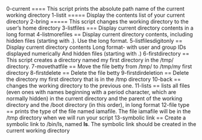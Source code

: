 0-current ==== This script prints the absolute path name of the current working directory
1-listit ===== Display the contents list of your current directory
2-bring  ===== This script changes the working directory to the user’s home directory
3-listfiles === Display current directory contents in a long format
4-listmorefiles == Display current directory contents, including hidden files (starting with .). Use the long format.
5-listfilesdigitonly == Display current directory contents Long format- with user and group IDs displayed numerically And hidden files (starting with .)
6-firstdirectory == This  script creates a directory named my first directory in the /tmp/ directory.
7-movethatfile == Move the file betty from /tmp/ to /tmp/my first directory
8-firstdelete == Delete the file betty
9-firstdirdeletion == Delete the directory my first directory that is in the /tmp directory
10-back == changes the working directory to the previous one.
11-lists == lists all files (even ones with names beginning with a period character, which are normally hidden) in the current directory and the parent of the working directory and the /boot directory (in this order), in long format
12-file type == prints the type of the file named iamafile. The file iamafile will be in the /tmp directory when we will run your script
13-symbolic link == Create a symbolic link to /bin/ls, named __ls__. The symbolic link should be created in the current working directory

